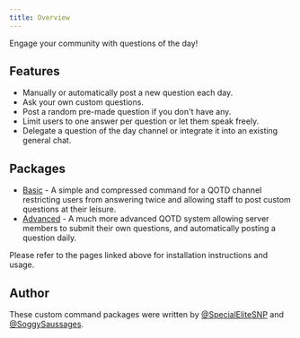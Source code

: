 ```yaml
---
title: Overview
---
```


Engage your community with questions of the day!

## Features

- Manually or automatically post a new question each day.
- Ask your own custom questions.
- Post a random pre-made question if you don't have any.
- Limit users to one answer per question or let them speak freely.
- Delegate a question of the day channel or integrate it into an existing general chat.

## Packages

- [Basic](basic/overview) - A simple and compressed command for a QOTD channel restricting users from answering twice
  and allowing staff to post custom questions at their leisure.
- [Advanced](advanced/overview) - A much more advanced QOTD system allowing server members to submit their own
  questions, and automatically posting a question daily.

Please refer to the pages linked above for installation instructions and usage.

## Author

These custom command packages were written by [@SpecialEliteSNP](https://github.com/SpecialEliteSNP) and [@SoggySaussages](https://github.com/SoggySaussages).
